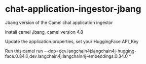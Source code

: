 # chat-application-ingestor-jbang
Jbang version of the Camel chat application ingestor


Install camel Jbang, camel version 4.8

Update the application.properties, set your HuggingFace API_Key

Run this 
 camel run --dep=dev.langchain4j:langchain4j-hugging-face:0.34.0,dev.langchain4j:langchain4j-embeddings:0.34.0 *